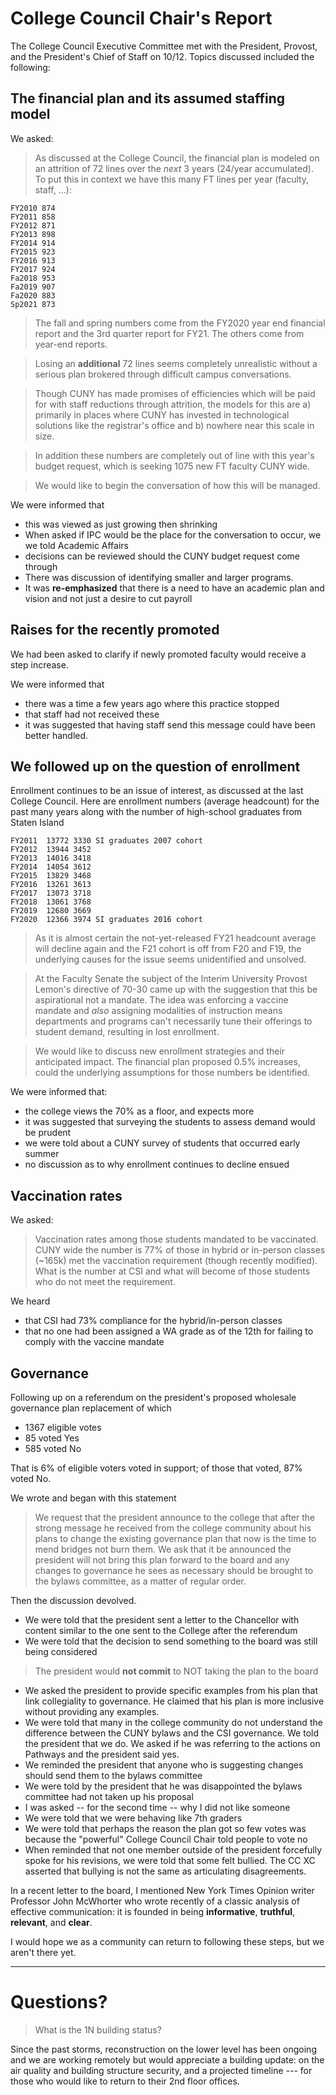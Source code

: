 # College Council Chair's Report

The College Council Executive Committee met with the President, Provost, and the President's Chief of Staff on 10/12. Topics discussed included the following:

## The financial plan and its assumed staffing model

We asked:

> As discussed at the College Council, the financial plan is modeled on an attrition of 72 lines over the *next* 3 years (24/year accumulated). To put this in context we have this many FT lines per year (faculty, staff, ...):

```
FY2010 874
FY2011 858
FY2012 871
FY2013 898
FY2014 914
FY2015 923
FY2016 913
FY2017 924
Fa2018 953
Fa2019 907
Fa2020 883
Sp2021 873
```

> The fall and spring numbers come from the FY2020 year end financial report and the 3rd quarter report for FY21. The others come from year-end reports.

> Losing an **additional** 72 lines seems completely unrealistic without a serious plan brokered through difficult campus conversations.

> Though CUNY has made promises of efficiencies which will be paid for with staff reductions through attrition, the models for this are a) primarily in places where CUNY has invested in technological solutions like the registrar's office and b) nowhere near this scale in size.

> In addition these numbers are completely out of line with this year's budget request, which is seeking 1075 new FT faculty CUNY wide.

> We would like to begin the conversation of how this will be managed.

We were informed that

* this was viewed as just growing then shrinking
* When asked if IPC would be the place for the conversation to occur, we we told Academic Affairs
* decisions can be reviewed should the CUNY budget request come through
* There was discussion of identifying smaller and larger programs.
* It was **re-emphasized** that there is a need to have an academic plan and vision and not just a desire to cut payroll


## Raises for the recently promoted

We had been asked to clarify if newly promoted faculty would receive a step increase.

We were informed that

* there was a time a few years ago where this practice stopped
* that staff had not received these
* it was suggested that having staff send this message could have been better handled.



## We followed up on the question of enrollment

Enrollment continues to be an issue of interest, as discussed at the last College Council. Here are enrollment numbers (average headcount) for the past many years along with the number of high-school graduates from Staten Island

```
FY2011  13772 3330 SI graduates 2007 cohort
FY2012  13944 3452
FY2013  14016 3418
FY2014  14054 3612
FY2015  13829 3468
FY2016  13261 3613
FY2017  13073 3718
FY2018  13061 3768
FY2019  12680 3669
FY2020  12366 3974 SI graduates 2016 cohort
```

> As it is almost certain the not-yet-released FY21 headcount average will decline again and the F21 cohort is off from F20 and F19, the underlying causes for the issue seems unidentified and unsolved.

> At the Faculty Senate the subject of the Interim University Provost Lemon's directive of 70-30 came up with the suggestion that this be aspirational not a mandate. The idea was enforcing a vaccine mandate and *also* assigning modalities of instruction means departments and programs can't necessarily tune their offerings to student demand, resulting in lost enrollment.

> We would like to discuss new enrollment strategies and their anticipated impact. The financial plan proposed 0.5% increases, could the underlying assumptions for those numbers be identified.


We were informed that:

* the college views the 70% as a floor, and expects more
* it was suggested that surveying the students to assess demand would be prudent
* we were told about a CUNY survey of students that occurred early summer
* no discussion as to why enrollment continues to decline ensued


## Vaccination rates

We asked:

> Vaccination rates among those students mandated to be vaccinated. CUNY wide the number is 77% of those in hybrid or in-person classes (~165k) met the vaccination requirement (though recently modified). What is the number at CSI and what will become of those students who do not meet the requirement.

We heard

* that CSI had 73% compliance for the hybrid/in-person classes
* that no one had been assigned a WA grade as of the 12th for failing to comply with the vaccine mandate

## Governance

Following up on a referendum on the president's proposed wholesale governance plan replacement of which

* 1367 eligible votes
* 85 voted Yes
* 585 voted No

That is 6% of eligible voters voted in support; of those that voted, 87% voted No.


We wrote and began with this statement

> We request that the president announce to the college that after the strong message he received from the college community about his plans to change the existing governance plan that now is the time to mend bridges not burn them. We ask that it be announced the president will not bring this plan forward to the board and any changes to governance he sees as necessary should be brought to the bylaws committee, as a matter of regular order.


Then the discussion devolved.

* We were told that the president sent a letter to the Chancellor with content similar to the one sent to the College after the referendum
* We were told that the decision to send something to the board was still being considered

> The president would **not commit** to NOT taking the plan to the board

* We asked the president to provide specific examples from his plan that link collegiality to governance.  He claimed that his plan is more inclusive without providing any examples.
* We were told that many in the college community do not understand the difference between the CUNY bylaws and the CSI governance.  We told the president that we do.  We asked if he was referring to the actions on Pathways and the president said yes.
* We reminded the president that anyone who is suggesting changes should send them to the bylaws committee
* We were told by the president that he was disappointed the bylaws committee had not taken up his proposal
* I was asked -- for the second time -- why I did not like someone
* We were told that we were behaving like 7th graders
* We were told that perhaps the reason the plan got so few votes was because the "powerful" College Council Chair told people to vote no
* When reminded that not one member outside of the president forcefully spoke for his revisions, we were told that some felt bullied. The CC XC asserted that bullying is not the same as articulating disagreements.

In a recent letter to the board, I mentioned New York Times Opinion writer Professor John McWhorter who wrote recently of a classic analysis of effective communication: it is founded in being **informative**, **truthful**, **relevant**, and **clear**.

I would hope we as a community can return to following these steps, but we aren't there yet.


----

# Questions?


> What is the 1N building status?

Since the past storms, reconstruction on the lower level has been ongoing and we are working remotely but would appreciate a building update: on the air quality and building structure security, and a projected timeline --- for those who would like to return to their 2nd floor offices.
